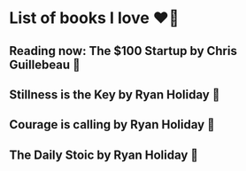 # List of books I love ❤️‍🔥

## Reading now: The $100 Startup by Chris Guillebeau 🎯

## Stillness is the Key by Ryan Holiday 🧠

## Courage is calling by Ryan Holiday 🧠

## The Daily Stoic by Ryan Holiday 🧠